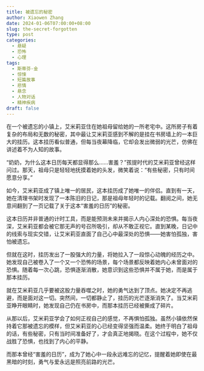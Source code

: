 ```yaml
---
title: 被遗忘的秘密
author: Xiaowen Zhang
date: 2024-01-06T07:00:00+08:00
slug: the-secret-forgotten
type: post
categories:
  - 悬疑
  - 恐怖
  - 心理
tags:
  - 斯蒂芬·金
  - 惊悚
  - 短篇故事
  - 悲情
  - 悬念
  - 人物对话
  - 精神疾病
draft: false
---
```


在一个被遗忘的小镇上，艾米莉亚住在她祖母留给她的一所老宅中。这所房子有着复杂的布局和无数的秘密，其中最让艾米莉亚感到不解的是挂在书房墙上的一本巨大的挂历。这本挂历看似普通，但每当夜幕降临，它却会发出微弱的光芒，仿佛在讲述着不为人知的故事。

“奶奶，为什么这本日历每天都显得那么……害羞？”孩提时代的艾米莉亚曾经这样问过。那天，祖母只是轻轻地抚摸着她的头发，微笑着说：“有些秘密，只有时间愿意分享。”

如今，艾米莉亚成了镇上唯一的居民，这本挂历成了她唯一的伴侣。直到有一天，她在清理书架时发现了一本陈旧的日记，那是祖母年轻时的记载。翻阅之间，她无意间翻到了一页记载了关于这本“害羞的日历”的秘密。

这本日历并非普通的计时工具，而是能预测未来并揭示人内心深处的恐惧。每当夜深，艾米莉亚都会被它那无声的号召所吸引，却从不敢正视它。直到某晚，日记中的线索与现实交错，让艾米莉亚直面了自己心中最深处的恐惧——她害怕孤独，害怕被遗忘。

但就在这时，挂历发出了一股强大的力量，将她拉入了一段惊心动魄的经历之中。她发现自己被卷入了一个又一个恐怖的场景，每个场景都反映着她内心未曾面对的恐惧。随着每一次心跳，恐惧逐渐消散，她意识到这些恐惧并不属于她，而是属于那本挂历。

就在艾米莉亚几乎要被这股力量吞噬之时，她的勇气达到了顶点。她决定不再逃避，而是面对这一切。突然间，一切都静止了，挂历的光芒逐渐消失了。当艾米莉亚睁开眼睛时，她发现自己仍在书房中，而那本挂历已经被撕成了碎片。

从那以后，艾米莉亚学会了如何正视自己的感觉，不再惧怕孤独。虽然小镇依然保持着它那被遗忘的模样，但艾米莉亚的心已经变得坚强而温柔。她终于明白了祖母的话，有些秘密，只有当时间准备好了，才会真正地揭晓。在这个过程中，她不仅战胜了恐惧，也找到了内心的平静。

而那本曾经“害羞的日历”，成为了她心中一段永远难忘的记忆，提醒着她即使在最黑暗的时刻，勇气与爱永远是照亮前路的光芒。